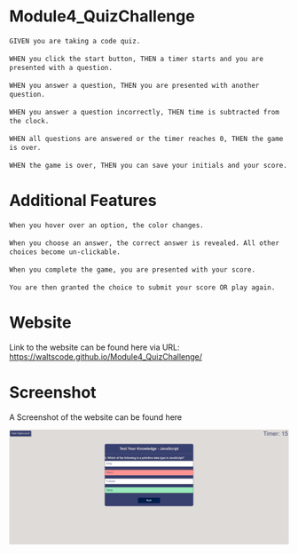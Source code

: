 # Module4_QuizChallenge



```
GIVEN you are taking a code quiz.

WHEN you click the start button, THEN a timer starts and you are presented with a question.

WHEN you answer a question, THEN you are presented with another question.

WHEN you answer a question incorrectly, THEN time is subtracted from the clock.

WHEN all questions are answered or the timer reaches 0, THEN the game is over.

WHEN the game is over, THEN you can save your initials and your score.

```

# Additional Features
```
When you hover over an option, the color changes.

When you choose an answer, the correct answer is revealed. All other choices become un-clickable.

When you complete the game, you are presented with your score. 

You are then granted the choice to submit your score OR play again. 

```

# Website
Link to the website can be found here via URL: 
https://waltscode.github.io/Module4_QuizChallenge/ 


# Screenshot
A Screenshot of the website can be found here

![Alt text](image.png)
